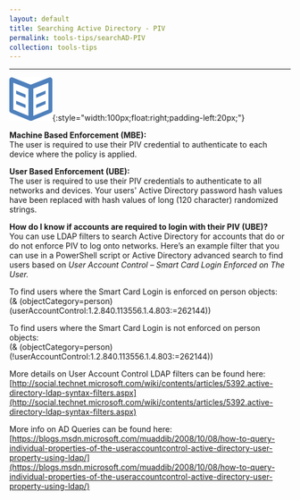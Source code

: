 ```yaml
---
layout: default
title: Searching Active Directory - PIV
permalink: tools-tips/searchAD-PIV
collection: tools-tips
---
```

---
![Book logo](../img/book.png){:style="width:100px;float:right;padding-left:20px;"}

**Machine Based Enforcement (MBE):** <br>
The user is required to use their PIV credential to authenticate to each device where the policy is applied.

**User Based Enforcement (UBE):** <br>
The user is required to use their PIV credentials to authenticate to all networks and devices. Your users' Active Directory password hash values have been replaced with hash values of long (120 character) randomized strings.

**How do I know if accounts are required to login with their PIV (UBE)?** <br>
You can use LDAP filters to search Active Directory for accounts that do or do not enforce PIV to log onto networks. Here’s an example filter that you can use in a PowerShell script or Active Directory advanced search to find users based on *User Account Control – Smart Card Login Enforced on The User.*

To find users where the Smart Card Login is enforced on person objects: <br>
(& (objectCategory=person) (userAccountControl:1.2.840.113556.1.4.803:=262144))

To find users where the Smart Card Login is not enforced on person objects: <br>
(& (objectCategory=person) (!userAccountControl:1.2.840.113556.1.4.803:=262144))


More details on User Account Control LDAP filters can be found here:
[http://social.technet.microsoft.com/wiki/contents/articles/5392.active-directory-ldap-syntax-filters.aspx](http://social.technet.microsoft.com/wiki/contents/articles/5392.active-directory-ldap-syntax-filters.aspx)

More info on AD Queries can be found here:<br>
[https://blogs.msdn.microsoft.com/muaddib/2008/10/08/how-to-query-individual-properties-of-the-useraccountcontrol-active-directory-user-property-using-ldap/](https://blogs.msdn.microsoft.com/muaddib/2008/10/08/how-to-query-individual-properties-of-the-useraccountcontrol-active-directory-user-property-using-ldap/)
